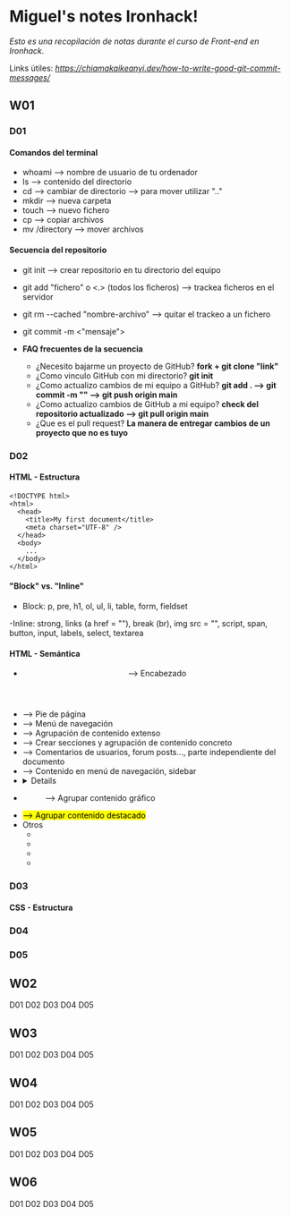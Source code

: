 # Miguel's notes Ironhack!

_Esto es una recopilación de notas durante el curso de Front-end en Ironhack._

Links útiles:
_https://chiamakaikeanyi.dev/how-to-write-good-git-commit-messages/_

## W01

### D01

#### Comandos del terminal

- whoami --> nombre de usuario de tu ordenador
- ls --> contenido del directorio
- cd --> cambiar de directorio --> para mover utilizar ".."
- mkdir --> nueva carpeta
- touch --> nuevo fichero
- cp --> copiar archivos
- mv /directory --> mover archivos

#### Secuencia del repositorio

- git init --> crear repositorio en tu directorio del equipo
- git add "fichero" o <.> (todos los ficheros) --> trackea ficheros en el servidor
- git rm --cached "nombre-archivo" --> quitar el trackeo a un fichero
- git commit -m <"mensaje">

- **FAQ frecuentes de la secuencia**
  - ¿Necesito bajarme un proyecto de GitHub? **fork + git clone "link"**
  - ¿Como vinculo GitHub con mi directorio? **git init**
  - ¿Como actualizo cambios de mi equipo a GitHub? **git add . --> git commit -m "" --> git push origin main**
  - ¿Como actualizo cambios de GitHub a mi equipo? **check del repositorio actualizado --> git pull origin main**
  - ¿Que es el pull request? **La manera de entregar cambios de un proyecto que no es tuyo**

### D02

#### HTML - Estructura

```
<!DOCTYPE html>
<html>
  <head>
    <title>My first document</title>
    <meta charset="UTF-8" />
  </head>
  <body>
    ...
  </body>
</html>
```

#### "Block" vs. "Inline"

- Block: p, pre, h1, ol, ul, li, table, form, fieldset

-Inline: strong, links (a href = ""), break (br), img src = "", script, span, button, input, labels, select, textarea

#### HTML - Semántica

- <header> --> Encabezado
- <footer> --> Pie de página
- <nav> --> Menú de navegación
- <section> --> Agrupación de contenido extenso
- <div> --> Crear secciones y agrupación de contenido concreto
- <article> --> Comentarios de usuarios, forum posts..., parte independiente del documento
- <aside> --> Contenido en menú de navegación, sidebar
- <details> --> Información que el usuario puede cambiar/interactuar
- <figure> --> Agrupar contenido gráfico
- <mark> --> Agrupar contenido destacado
- Otros
  - <figcaption>
  - <main>
  - <summary>
  - <time>

### D03

#### CSS - Estructura

### D04

### D05

## W02

D01
D02
D03
D04
D05

## W03

D01
D02
D03
D04
D05

## W04

D01
D02
D03
D04
D05

## W05

D01
D02
D03
D04
D05

## W06

D01
D02
D03
D04
D05
